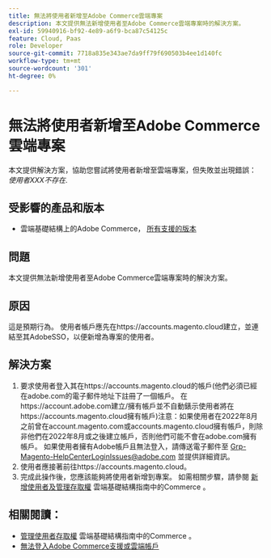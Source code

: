 ```yaml
---
title: 無法將使用者新增至Adobe Commerce雲端專案
description: 本文提供無法新增使用者至Adobe Commerce雲端專案時的解決方案。
exl-id: 59940916-bf92-4e89-a6f9-bca87c54125c
feature: Cloud, Paas
role: Developer
source-git-commit: 7718a835e343ae7da9ff79f690503b4ee1d140fc
workflow-type: tm+mt
source-wordcount: '301'
ht-degree: 0%

---
```


# 無法將使用者新增至Adobe Commerce雲端專案

本文提供解決方案，協助您嘗試將使用者新增至雲端專案，但失敗並出現錯誤： *使用者XXX不存在*.

## 受影響的產品和版本

* 雲端基礎結構上的Adobe Commerce， [所有支援的版本](https://magento.com/sites/default/files/magento-software-lifecycle-policy.pdf)

## 問題

本文提供無法新增使用者至Adobe Commerce雲端專案時的解決方案。

## 原因

這是預期行為。 使用者帳戶應先在https://accounts.magento.cloud建立，並連結至其AdobeSSO，以便新增為專案的使用者。

## 解決方案

1. 要求使用者登入其在https://accounts.magento.cloud的帳戶(他們必須已經在adobe.com的電子郵件地址下註冊了一個帳戶。 在https://account.adobe.com建立/擁有帳戶並不自動錶示使用者將在https://accounts.magento.cloud擁有帳戶)注意：如果使用者在2022年8月之前曾在account.magento.com或accounts.magento.cloud擁有帳戶，則除非他們在2022年8月或之後建立帳戶，否則他們可能不會在adobe.com擁有帳戶。 如果使用者擁有Adobe帳戶且無法登入，請傳送電子郵件至 [Grp-Magento-HelpCenterLoginIssues@adobe.com](mailto:Grp-Magento-HelpCenterLoginIssues@adobe.com) 並提供詳細資訊。
1. 使用者應接著前往https://accounts.magento.cloud。
1. 完成此操作後，您應該能夠將使用者新增到專案。 如需相關步驟，請參閱 [新增使用者及管理存取權](https://experienceleague.adobe.com/docs/commerce-cloud-service/user-guide/project/user-access.html#add-users-and-manage-access) 雲端基礎結構指南中的Commerce 。

## 相關閱讀：

* [管理使用者存取權](https://experienceleague.adobe.com/docs/commerce-cloud-service/user-guide/project/user-access.html) 雲端基礎結構指南中的Commerce 。
* [無法登入Adobe Commerce支援或雲端帳戶](https://experienceleague.adobe.com/docs/commerce-knowledge-base/kb/troubleshooting/miscellaneous/unable-to-log-in-to-support-or-cloud-project.html)

